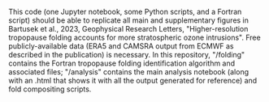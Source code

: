 This code (one Jupyter notebook, some Python scripts, and a Fortran script) should be able to replicate all main and supplementary figures in Bartusek et al., 2023, Geophysical Research Letters, "Higher-resolution tropopause folding accounts for more stratospheric ozone intrusions". Free publicly-available data (ERA5 and CAMSRA output from ECMWF as described in the publication) is necessary. In this repository, "/folding" contains the Fortran tropopause folding identification algorithm and associated files; "/analysis" contains the main analysis notebook (along with an .html that shows it with all the output generated for reference) and fold compositing scripts.
